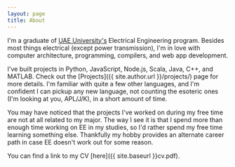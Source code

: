 ```yaml
---
layout: page
title: About
---
```


I'm a graduate of [UAE University's](https://www.uaeu.ac.ae/en/) Electrical Engineering program. Besides most things electrical (except power transmission), I'm in love with computer architecture, programming, compilers, and web app development.

I've built projects in Python, JavaScript, Node.js, Scala, Java, C++, and MATLAB. Check out the [Projects]({{ site.author.url }}/projects/) page for more details. I'm familiar with quite a few other languages, and I'm confident I can pickup any new language, not counting the esoteric ones (I'm looking at you, APL/J/K), in a short amount of time.

You may have noticed that the projects I've worked on during my free time are not at all related to my major. The way I see it is that I spend more than enough time working on EE in my studies, so I'd rather spend my free time learning something else. Thankfully my hobby provides an alternate career path in case EE doesn't work out for some reason.

You can find a link to my CV [here]({{ site.baseurl }}cv.pdf).
